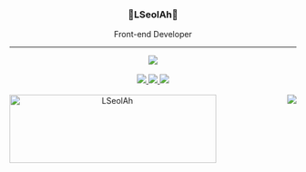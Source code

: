 <div align="center">
 
 ### 🐣LSeolAh🐥
 <p>Front-end Developer</p>
 
  ---
  <div>
    <img align="center"src="https://hits.seeyoufarm.com/api/count/incr/badge.svg?url=https%3A%2F%2Fgithub.com%2FLSeolAh&count_bg=%23171616&title_bg=%23000000&icon=github.svg&icon_color=%23E7E7E7&title=GitHub&edge_flat=false"/>
    <br>
    <br>
    <a href="mailto:sualah0417@gmail.com" target="_balnk">
      <img src="https://img.shields.io/badge/Gmail-red?style=flat&logo=Gmail&logoColor=white"/>
    </a>
    <a href="https://tar-snout-3bc.notion.site/LSeolAh-Portfolio-3328fd092af8496eb11d180d1de0fa62">
      <img src="https://img.shields.io/badge/Notion-white?style=flat&logo=Notion&logoColor=black&link=mailto:sualah0417@gmail.com"/>
    </a>
    <!-- <a href="https://tar-snout-3bc.notion.site/LSeolAh-Portfolio-3328fd092af8496eb11d180d1de0fa62"> -->
      <img src="https://img.shields.io/badge/Notion-20C997?style=flat&logo=Velog&logoColor=white&link=mailto:sualah0417@gmail.com"/>
    <!-- </a> -->
    <br>
    <br>
    <img align="left"width= "363" height="120"src="https://github-readme-streak-stats.herokuapp.com/?user=LSeolAH&" alt="LSeolAh" />
    <img align="right" src="https://github-readme-stats.vercel.app/api/top-langs/?username=LSeolAh&theme=dracula&exclude_repo=Computer-Science-Engineering,clone-zoom&hide=Procfile&layout=compact&langs_count=10"/>
  </div>
